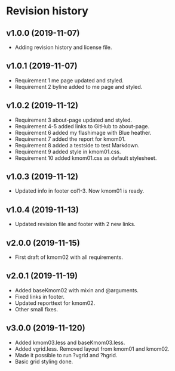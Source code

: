 Revision history
================

v1.0.0 (2019-11-07)
-------------------

* Adding revision history and license file.

v1.0.1 (2019-11-07)
-------------------

* Requirement 1 me page updated and styled.
* Requirement 2 byline added to me page and styled.

v1.0.2 (2019-11-12)
-------------------

* Requirement 3 about-page updated and styled.
* Requirement 4-5 added links to GitHub to about-page.
* Requirement 6 added my flashimage with Blue heather.
* Requirement 7 added the report for kmom01.
* Requirement 8 added a testside to test Markdown.
* Requirement 9 added style in kmom01.css.
* Requirement 10 added kmom01.css as default stylesheet.

v1.0.3 (2019-11-12)
-------------------

* Updated info in footer col1-3. Now kmom01 is ready.

v1.0.4 (2019-11-13)
-------------------

* Updated revision file and footer with 2 new links.

v2.0.0 (2019-11-15)
-------------------

* First draft of kmom02 with all requirements.

v2.0.1 (2019-11-19)
-------------------

* Added baseKmom02 with mixin and @arguments.
* Fixed links in footer.
* Updated reporttext for kmom02.
* Other small fixes.

v3.0.0 (2019-11-120)
-------------------

* Added kmom03.less and baseKmom03.less.
* Added vgrid.less. Removed layout from kmom01 and kmom02.
* Made it possible to run ?vgrid and ?hgrid.
* Basic grid styling done.
